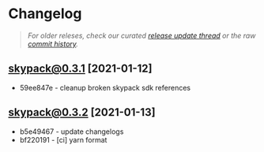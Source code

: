 # Changelog

> _For older releses, check our curated [release update thread](https://github.com/snowpackjs/snowpack/discussions/1183) or the raw [commit history](https://github.com/snowpackjs/snowpack/commits/main/skypack)._

## skypack@0.3.1 [2021-01-12]

- 59ee847e - cleanup broken skypack sdk references

## skypack@0.3.2 [2021-01-13]

- b5e49467 - update changelogs
- bf220191 - [ci] yarn format
